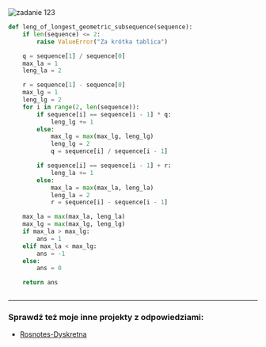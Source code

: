 <picture>
  <source srcset="../../srt/zbior_zadan/123.png" media="(prefers-color-scheme: light)">
  <source srcset="../../srt/zbior_zadan/black_123.png" media="(prefers-color-scheme: dark)">
  <img src="../../srt/zbior_zadan/black_123.png" alt="zadanie 123">
</picture>

```python
def leng_of_longest_geometric_subsequence(sequence):
    if len(sequence) <= 2:
        raise ValueError("Za krótka tablica")

    q = sequence[1] / sequence[0]
    max_la = 1
    leng_la = 2

    r = sequence[1] - sequence[0]
    max_lg = 1
    leng_lg = 2
    for i in range(2, len(sequence)):
        if sequence[i] == sequence[i - 1] * q:
            leng_lg += 1
        else:
            max_lg = max(max_lg, leng_lg)
            leng_lg = 2
            q = sequence[i] / sequence[i - 1]

        if sequence[i] == sequence[i - 1] + r:
            leng_la += 1
        else:
            max_la = max(max_la, leng_la)
            leng_la = 2
            r = sequence[i] - sequence[i - 1]

    max_la = max(max_la, leng_la)
    max_lg = max(max_lg, leng_lg)
    if max_la > max_lg:
        ans = 1
    elif max_la < max_lg:
        ans = -1
    else:
        ans = 0

    return ans



```

---
### Sprawdź też moje inne projekty z odpowiedziami:
- [Rosnotes-Dyskretna](https://github.com/kamilGie/Rosnotes-Dyskretna)
